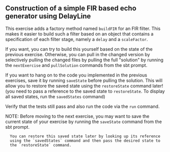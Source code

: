 ## Construction of a simple FIR based echo generator using DelayLine

This exercise adds a factory method named `buildFIR` for an FIR filter. This
makes it easier to build such a filter based on an object that contains a
specification of each filter stage, namely a `delay` and a `scaleFactor`.

If you want, you can try to build this yourself based on the state of the
previous exercise. Otherwise, you can pull in the changed version by
selectively pulling the changed files by pulling the full "solution" by
running the `nextExercise` and `pullSolution` commands from the sbt 
prompt.

If you want to hang on to the code you implemented in the previous
exercises, save it by running `saveState` before pulling the solution.
This will allow you to restore the saved state using the `restoreState`
command later! (you need to pass a reference to the saved state to
`restoreState`. To display all saved states, run the `savedStates` command)

Verify that the tests still pass and also run the code via the `run`
command.

NOTE: Before moving to the next exercise, you may want to save the current
      state of your exercise by running the `saveState` command from the
      sbt prompt.

      You can restore this saved state later by looking up its reference
      using the `savedStates` command and then pass the desired state to
      the `restoreState` command.